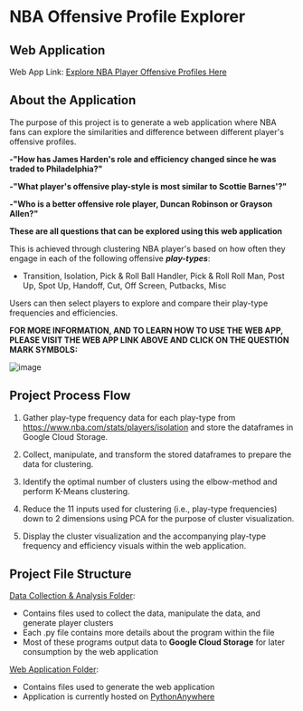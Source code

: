 
# NBA Offensive Profile Explorer

## Web Application
Web App Link: [Explore NBA Player Offensive Profiles Here](http://nmrankin0.pythonanywhere.com/)

## About the Application
The purpose of this project is to generate a web application where NBA fans can explore the similarities and difference between different player's offensive profiles.

**-"How has James Harden's role and efficiency changed since he was traded to Philadelphia?"**

**-"What player's offensive play-style is most similar to Scottie Barnes'?"**

**-"Who is a better offensive role player, Duncan Robinson or Grayson Allen?"**

**These are all questions that can be explored using this web application**


This is achieved through clustering NBA player's based on how often they engage in each of the following offensive _**play-types**_:  
- Transition, Isolation, Pick & Roll Ball Handler, Pick & Roll Roll Man, Post Up, Spot Up, Handoff, Cut, Off Screen, Putbacks, Misc

Users can then select players to explore and compare their play-type frequencies and efficiencies.

**FOR MORE INFORMATION, AND TO LEARN HOW TO USE THE WEB APP, PLEASE VISIT THE WEB APP LINK ABOVE AND CLICK ON THE QUESTION MARK SYMBOLS:**

![image](https://user-images.githubusercontent.com/45741484/211229197-2e29ad91-0f0d-4f05-9f84-228d74185142.png)

## Project Process Flow
1. Gather play-type frequency data for each play-type from https://www.nba.com/stats/players/isolation and store the dataframes in Google Cloud Storage.

2. Collect, manipulate, and transform the stored dataframes to prepare the data for clustering.

3. Identify the optimal number of clusters using the elbow-method and perform K-Means clustering.

4. Reduce the 11 inputs used for clustering (i.e., play-type frequencies) down to 2 dimensions using PCA for the purpose of cluster visualization.

5. Display the cluster visualization and the accompanying play-type frequency and efficiency visuals within the web application.

## Project File Structure
[Data Collection & Analysis Folder](https://github.com/nmrankin0/NBAOffensiveProfile/tree/main/DataCollectionAndAnalysis):

- Contains files used to collect the data, manipulate the data, and generate player clusters
- Each .py file contains more details about the program within the file
- Most of these programs output data to **Google Cloud Storage** for later consumption by the web application

[Web Application Folder](https://github.com/nmrankin0/NBAOffensiveProfile/tree/main/WebApplication):

- Contains files used to generate the web application
- Application is currently hosted on [PythonAnywhere](https://www.pythonanywhere.com/)
